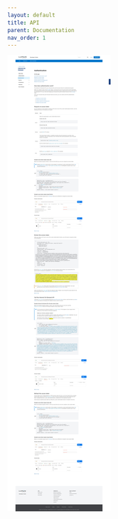 ```yaml
---
layout: default
title: API
parent: Documentation
nav_order: 1
---
```


![How-Tos | Internet On-Demand](docs/assets/InternetOnDemand_authentication.png)
